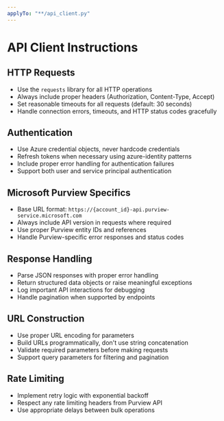 ```yaml
---
applyTo: "**/api_client.py"
---
```


# API Client Instructions

## HTTP Requests

- Use the `requests` library for all HTTP operations
- Always include proper headers (Authorization, Content-Type, Accept)
- Set reasonable timeouts for all requests (default: 30 seconds)
- Handle connection errors, timeouts, and HTTP status codes gracefully

## Authentication

- Use Azure credential objects, never hardcode credentials
- Refresh tokens when necessary using azure-identity patterns
- Include proper error handling for authentication failures
- Support both user and service principal authentication

## Microsoft Purview Specifics

- Base URL format: `https://{account_id}-api.purview-service.microsoft.com`
- Always include API version in requests where required
- Use proper Purview entity IDs and references
- Handle Purview-specific error responses and status codes

## Response Handling

- Parse JSON responses with proper error handling
- Return structured data objects or raise meaningful exceptions
- Log important API interactions for debugging
- Handle pagination when supported by endpoints

## URL Construction

- Use proper URL encoding for parameters
- Build URLs programmatically, don't use string concatenation
- Validate required parameters before making requests
- Support query parameters for filtering and pagination

## Rate Limiting

- Implement retry logic with exponential backoff
- Respect any rate limiting headers from Purview API
- Use appropriate delays between bulk operations
